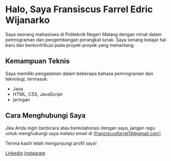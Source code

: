 # Halo, Saya Fransiscus Farrel Edric Wijanarko

Saya seorang mahasiswa di Politeknik Negeri Malang dengan minat dalam pemrograman dan pengembangan perangkat lunak. Saya senang belajar hal baru dan berkontribusi pada proyek-proyek yang menantang.



## Kemampuan Teknis
Saya memiliki pengalaman dalam beberapa bahasa pemrograman dan teknologi, termasuk:
- Java
- HTML, CSS, JavaScript
- jaringan

## Cara Menghubungi Saya
Jika Anda ingin berbicara atau berkolaborasi dengan saya, jangan ragu untuk menghubungi saya melalui email di [franciscusfarrel14@gmail.com].

Terima kasih telah mengunjungi profil saya!

[Linkedin](https://www.linkedin.com/in/farrel-edric-wijanarko-4842a12b8/)
[Instagram](https://www.instagram.com/farrel_edriccc/)
